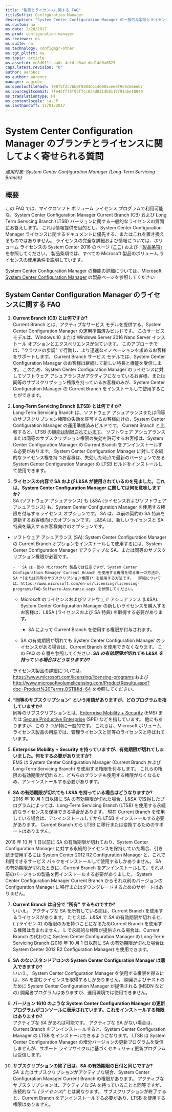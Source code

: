 ```yaml
---
title: "製品とライセンスに関する FAQ"
titleSuffix: Configuration Manager
description: "System Center Configuration Manager の一般的な製品とライセンスの質問に対する回答を検索できます。"
ms.custom: na
ms.date: 2/28/2017
ms.prod: configuration-manager
ms.reviewer: na
ms.suite: na
ms.technology: configmgr-other
ms.tgt_pltfrm: na
ms.topic: article
ms.assetid: ee8d611f-aa0c-4efd-b0ad-dbd14d0a0623
caps.latest.revision: "0"
author: aaroncz
ms.author: aaroncz
manager: angrobe
ms.openlocfilehash: f98f5f2c7bb0f9304d614b005ceeef9c9c66eeb7
ms.sourcegitcommit: 7fe45ff75f05f7cc03ad021db8119791abe18049
ms.translationtype: HT
ms.contentlocale: ja-JP
ms.lasthandoff: 12/01/2017
---
```

# <a name="frequently-asked-questions-for-system-center-configuration-manager-branches-and-licensing"></a>System Center Configuration Manager のブランチとライセンスに関してよく寄せられる質問

 *適用対象: System Center Configuration Manager (Long-Term Servicing Branch)*

## <a name="summary"></a>概要
この FAQ では、マイクロソフト ボリューム ライセンス プログラムで利用可能な、System Center Configuration Manager Current Branch (CB) および Long Term Servicing Branch (LTSB) バージョンに関する一般的なライセンスの質問にお答えします。 これは情報提供を目的とし、System Center Configuration Manager ライセンスに関するドキュメントに優先する、またはこれを置き換えるものではありません。 ライセンスの完全な詳細および情報については、ボリューム ライセンスの System Center 2016 のページ ([ここ](https://www.microsoft.com/licensing/product-licensing/system-center-2016.aspx)) および「[製品条項](http://www.microsoft.com/licensing/about-licensing/product-licensing.aspx)」を参照してください。 製品条項では、すべての Microsoft 製品のボリューム ライセンスの使用条件を説明しています。

System Center Configuration Manager の機能の詳細については、Microsoft [System Center Configuration Manager](https://www.microsoft.com/cloud-platform/system-center-configuration-manager) の製品ページを参照してください




## <a name="system-center-configuration-manager-licensing-faq"></a>System Center Configuration Manager のライセンスに関する FAQ

1.  **Current Branch (CB) とは何ですか?**   
Current Branch とは、アクティブなサービス モデルを提供する、System Center Configuration Manager の運用準備済みビルドです。 このサービス モデルは、Windows 10 または Windows Server 2016 Nano Server インストール オプションとエクスペリエンスが似ています。 このアプローチでは、"クラウドの歩調" で行動し、より迅速なイノベーションを求めるお客様をサポートします。 Current Branch サービス モデルでは、System Center Configuration Manager のお客様は継続して新しい特長と機能を受信します。 このため、System Center Configuration Manager のライセンスに対してソフトウェア アシュアランスがアクティブになっているお客様、または同等のサブスクリプション権限を持っているお客様のみが、System Center Configuration Manager の Current Branch をインストールして使用することができます。

2.  **Long-Term Servicing Branch (LTSB) とは何ですか?**  
Long-Term Servicing Branch は、ソフトウェア アシュアランスまたは同等のサブスクリプション権限の失効を許可するお客様向けの、System Center Configuration Manager の運用準備済みビルドです。 Current Branch と比較すると、LTSB の[機能は制限されています](/sccm/core/understand/introduction-to-the-ltsb#features-that-are-not-available-in-the-ltsb-of-configuration-manager)。 ソフトウェア アシュアランスまたは同等のサブスクリプション権限の失効を許可するお客様は、System Center Configuration Manager の Current Branch をアンインストールする必要があります。 System Center Configuration Manager に対して永続的なライセンス権を持つお客様は、失効した時点で最新のバージョンである System Center Configuration Manager の LTSB ビルドをインストールして使用できます。

3.  **ライセンスの内容で SA および L&SA が使用されているのを見ました。これは、System Center Configuration Manager に関しては何を意味しますか?**    
SA (ソフトウェア アシュアランス) も L&SA (ライセンスおよびソフトウェア アシュアランス) も、System Center Configuration Manager を使用する権限を付与するライセンス オプションです。 SA は、以前の契約の SA 特典を更新するお客様向けのオプションです。 L&SA は、新しいライセンスと SA 特典を購入するお客様向けのオプションです。
  - ソフトウェア アシュアランス (SA): System Center Configuration Manager の Current Branch オプションをインストールして使用するには、System Center Configuration Manager でアクティブな SA、または同等のサブスクリプション権限が必要です。    

        -   SA は一部の Microsoft 製品では任意ですが、System Center Configuration Manager Current Branch を使用する権限を得る唯一の方法が、SA *(または同等のサブスクリプション権限)* を使用する方法です。  詳細については、https://www.microsoft.com/en-us/licensing/licensing-programs/FAQ-Software-Assurance.aspx を参照してください。

      - Microsoft のライセンスおよびソフトウェア アシュアランス (L&SA): System Center Configuration Manager の新しいライセンスを購入するお客様は、L&SA (ライセンスおよび SA 特典) を取得する必要があります。   

         - SA によって Current Branch を使用する権限が付与されます。

       - SA の有効期限が切れても System Center Configuration Manager のライセンスがある場合は、Current Branch を使用できなくなります。 この FAQ の 6 番を参照してください: ***SA の有効期限が切れても L&SA を持っている場合はどうなりますか?***

       ライセンス製品の詳細については、https://www.microsoft.com/licensing/licensing-programs および http://www.microsoftvolumelicensing.com/ProductResults.aspx?doc=Product%20Terms,OST&fid=64 を参照してください。

4.  **“同等のサブスクリプション” という用語がありますが、どのプログラムを指していますか?**   
       同等のサブスクリプションとは、[Enterprise Mobility + Security](http://www.microsoftvolumelicensing.com/ProductResults.aspx?doc=Product%20Terms,OST&fid=51) (EMS) または [Secure Productive Enterprise](https://www.microsoft.com/secure-productive-enterprise/default.aspx) (SPE) などを指しています。 他にもありますが、この 2 つが特に一般的です。 これらは、Microsoft ボリューム ライセンス製品の用語では、管理ライセンスと同等のライセンスと呼ばれています。

5.  **Enterprise Mobility + Security を持っていますが、有効期限が切れてしまいました。何をする必要がありますか?**  
       EMS は System Center Configuration Manager (Current Branch および Long-Term Servicing Branch) を使用する権限を付与します。 これらの権限の有効期限が切れると、どちらのブランチも使用する権限がなくなるため、アンインストールする必要があります。  

6.  **SA の有効期限が切れても L&SA を持っている場合はどうなりますか?**   
   2016 年 10 月 1 日以降に SA の有効期限が切れた場合、L&SA で取得したプログラムによっては、Long-Term Servicing Branch (LTSB) を使用する永続的なライセンスを保持できる場合があります。 現在 Current Branch を使用している場合は、アンインストールしてから LTSB をインストールする必要があります。 Current Branch から LTSB に移行または変換するためのサポートはありません。

  2016 年 10 月 1 日以前に SA の有効期限が切れており、System Center Configuration Manager に対する永続的ライセンスを保持していた場合、引き続き使用するには System Center 2012 R2 Configuration Manager と、これで利用できるサービス パックをインストールして使用するしかありません。 SA の有効期限が切れたときに、Current Branch をアンインストールして、それ以前のバージョンの製品を再インストールする必要がありました。 System Center Configuration Manager Current Branch からそれ以前のバージョンの Configuration Manager に移行またはダウングレードするためのサポートはありません。

7. **Current Branch は自分で "所有" するものですか?**   
  いいえ。 アクティブな SA を所有している間は、Current Branch を使用するライセンスがあります。 たとえば、*L&SA* で *SA* の有効期限が切れると、*L (ライセンス)* の権限のみを持つことになるためCurrent Branch を使用する権限は含まれません。 L で永続的な権限が提供される場合は、Current Branch の代わりに System Center Configuration Manager の Long-Term Servicing Branch (2016 年 10 月 1 日以前に SA の有効期限が切れた場合は System Center 2012 R2 Configuration Manager) を使用できます。

8. **SA のないスタンドアロンの System Center Configuration Manager は購入できますか?**      
  いいえ。  System Center Configuration Manager を使用する権限を得るには、SA を含むライセンスを取得するしかありません。 開発およびテストのために System Center Configuration Manager が提供される (MSDN などの) 開発者プログラムはありますが、運用環境では使用できません。

9. **バージョン 1610 のような System Center Configuration Manager の更新プログラムがコンソールに表示されています。これをインストールする権限はありますか?**   
  アクティブな *SA* があれば可能です。 アクティブな SA がない場合は、Current Branch をアンインストールすると、System Center Configuration Manager の LTSB をインストールできるようになります。 LTSB は System Center Configuration Manager の増分バージョンの更新プログラムを受信しませんが、サポート ライフサイクルに基づくセキュリティ更新プログラムは受信します。

10. **サブスクリプションの終了日は、SA の有効期限の日付と同じですか?**    
  *SA* またはサブスクリプションがアクティブな場合、System Center Configuration Manager Current Branch の権限があります。 アクティブなサブスクリプションは、アクティブな *SA* を持っていることと同等ですが、永続的な "*L (ライセンス)*" とは異なります。 サブスクリプションが終了すると、Current Branch をアンインストールする必要があり、LTSB を使用する権限はありません。
